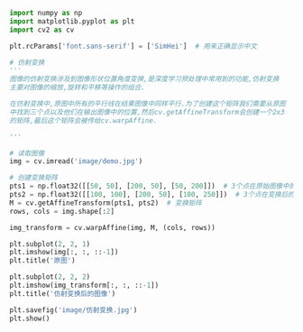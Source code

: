 
<BlogInfo id="1007" title="14.图像的仿射变换" author="白日梦想猿" pv=0 read_times=0 pre_cost_time="0分42秒" category="图像处理" tag_list="['图像处理']" create_time="2021.08.11 10:39:18" update_time="2021.08.11 11:00:35" />

```python
import numpy as np
import matplotlib.pyplot as plt
import cv2 as cv

plt.rcParams['font.sans-serif'] = ['SimHei']  # 用来正确显示中文

# 仿射变换
'''
图像的仿射变换涉及到图像形状位置角度变换,是深度学习预处理中常用到的功能,仿射变换
主要对图像的缩放,旋转和平移等操作的组合.

在仿射变换中,原图中所有的平行线在结果图像中同样平行.为了创建这个矩阵我们需要从原图
中找到三个点以及他们在输出图像中的位置,然后cv.getAffineTransform会创建一个2x3
的矩阵,最后这个矩阵会被传给cv.warpAffine.

'''

# 读取图像
img = cv.imread('image/demo.jpg')

# 创建变换矩阵
pts1 = np.float32([[50, 50], [200, 50], [50, 200]])  # 3个点在原始图像中的位置
pts2 = np.float32([[100, 100], [200, 50], [100, 250]])  # 3个点在变换后的图像中的位置
M = cv.getAffineTransform(pts1, pts2)  # 变换矩阵
rows, cols = img.shape[:2]

img_transform = cv.warpAffine(img, M, (cols, rows))

plt.subplot(2, 2, 1)
plt.imshow(img[:, :, ::-1])
plt.title('原图')

plt.subplot(2, 2, 2)
plt.imshow(img_transform[:, :, ::-1])
plt.title('仿射变换后的图像')

plt.savefig('image/仿射变换.jpg')
plt.show()

```

